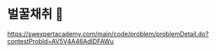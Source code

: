 # 벌꿀채취 🍯

https://swexpertacademy.com/main/code/problem/problemDetail.do?contestProbId=AV5V4A46AdIDFAWu
